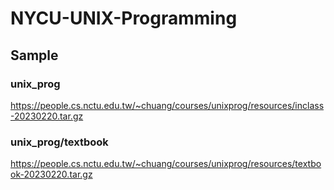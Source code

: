# NYCU-UNIX-Programming

## Sample

### unix_prog

https://people.cs.nctu.edu.tw/~chuang/courses/unixprog/resources/inclass-20230220.tar.gz

### unix_prog/textbook

https://people.cs.nctu.edu.tw/~chuang/courses/unixprog/resources/textbook-20230220.tar.gz
